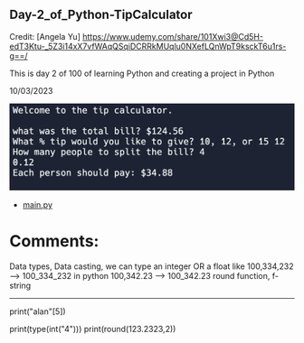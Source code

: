 ## Day-2_of_Python-TipCalculator

Credit: [Angela Yu] https://www.udemy.com/share/101Xwi3@Cd5H-edT3Ktu-_5Z3i14xX7vfWAqQSqiDCRRkMUqlu0NXefLQnWpT9ksckT6u1rs-g==/

This is day 2 of 100 of learning Python and creating a project in Python

10/03/2023

![](https://github.com/AlanShami/Python-Day-2-TipCalculator/blob/main/project_pic.png)

- [main.py](https://github.com/AlanShami/Python-Day-2-TipCalculator/blob/main/main.py)


# Comments:
Data types, Data casting, 
we can type an integer OR a float like 100,334,232 --> 100_334_232 in python 100,342.23 --> 100_342.23
round function, f-string

----------------------------------

print("alan"[5])

print(type(int("4")))
print(round(123.2323,2))

